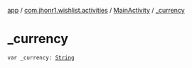 [app](../../index.md) / [com.jhonr1.wishlist.activities](../index.md) / [MainActivity](index.md) / [_currency](./_currency.md)

# _currency

`var _currency: `[`String`](https://kotlinlang.org/api/latest/jvm/stdlib/kotlin/-string/index.html)